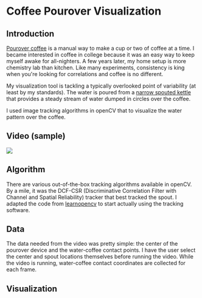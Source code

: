 # Coffee Pourover Visualization

## Introduction
[Pourover coffee](https://www.seriouseats.com/2014/06/make-better-pourover-coffee-how-pourover-works-temperature-timing.html) is a manual
way to make a cup or two of coffee at a time. I became interested in coffee in college because it was an easy way to keep myself awake for all-nighters. A few years later, my home setup is more chemistry lab than kitchen. Like many experiments, consistency is king when you're looking for correlations and coffee is no different. 

My visualization tool is tackling a typically overlooked point of variability (at least by my standards). The water is poured from a [narrow spouted kettle](https://www.google.com/search?tbm=isch&q=gooseneck+kettle) that provides a steady stream of water dumped in circles over the coffee.

I used image tracking algorithms in openCV that to visualize the water pattern over the coffee.

## Video (sample)
![](https://media.giphy.com/media/Riyf0ealXqOoNG3i5j/giphy.gif)

## Algorithm
There are various out-of-the-box tracking algorithms available in openCV. By a mile, it was the DCF-CSR (Discriminative Correlation Filter with Channel and Spatial Reliability) tracker that best tracked the spout. I adapted the code from [learnopencv](https://www.learnopencv.com/object-tracking-using-opencv-cpp-python/) to start actually using the tracking software. 

## Data
The data needed from the video was pretty simple: the center of the pourover device and the water-coffee contact points. I have the user select the center and spout locations themselves before running the video. While the video is running, water-coffee contact coordinates are collected for each frame.

## Visualization
